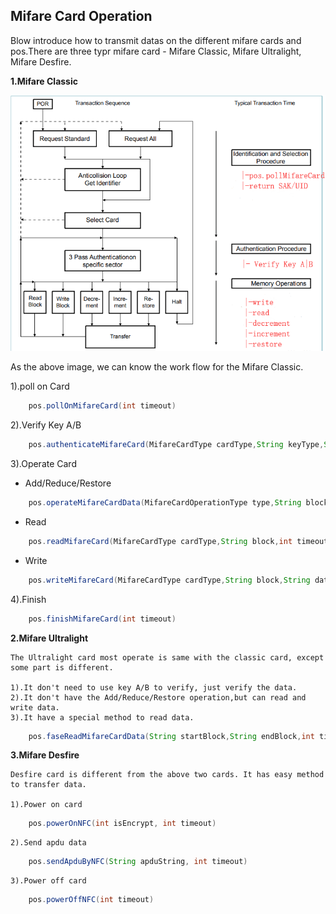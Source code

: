 ## Mifare Card Operation

Blow introduce how to transmit datas on the different mifare cards and pos.There are three typr mifare card - Mifare Classic, Mifare Ultralight, Mifare Desfire.

**1.Mifare Classic**

![](./mifare%20card.jpg)

As the above image, we can know the work flow for the Mifare Classic.

1).poll on Card
```java
	pos.pollOnMifareCard(int timeout)
```
2).Verify Key A/B
```java
	pos.authenticateMifareCard(MifareCardType cardType,String keyType,String block,String keyValue,int timeout)
```
3).Operate Card
   - Add/Reduce/Restore
```java
	pos.operateMifareCardData(MifareCardOperationType type,String block,String data,int timeout)
```
- Read
```java
	pos.readMifareCard(MifareCardType cardType,String block,int timeout)
```
- Write
```java
	pos.writeMifareCard(MifareCardType cardType,String block,String data,int timeout)
```
4).Finish
```java
	pos.finishMifareCard(int timeout)
```

**2.Mifare Ultralight**
  	
  	The Ultralight card most operate is same with the classic card, except some part is different.
  	
	1).It don't need to use key A/B to verify, just verify the data.
 	2).It don't have the Add/Reduce/Restore operation,but can read and write data.
 	3).It have a special method to read data.
```java
	pos.faseReadMifareCardData(String startBlock,String endBlock,int timeout)
```
**3.Mifare Desfire**

	Desfire card is different from the above two cards. It has easy method to transfer data.
	
	1).Power on card
```java
	pos.powerOnNFC(int isEncrypt, int timeout)
```
	2).Send apdu data
```java
	pos.sendApduByNFC(String apduString, int timeout)
```
	3).Power off card
```java
	pos.powerOffNFC(int timeout)
```


